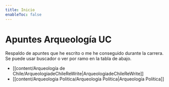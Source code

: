 ```yaml
---
title: Inicio
enableToc: false
---
```


# Apuntes Arqueología UC
Respaldo de apuntes que he escrito o me he conseguido durante la carrera. Se puede usar buscador o ver por ramo en la tabla de abajo.

- [[content/Arqueología de Chile/ArqueologiadeChileReWrite|ArqueologiadeChileReWrite]]
- [[content/Arqueologia Politica/Arqueología Política|Arqueología Política]]
